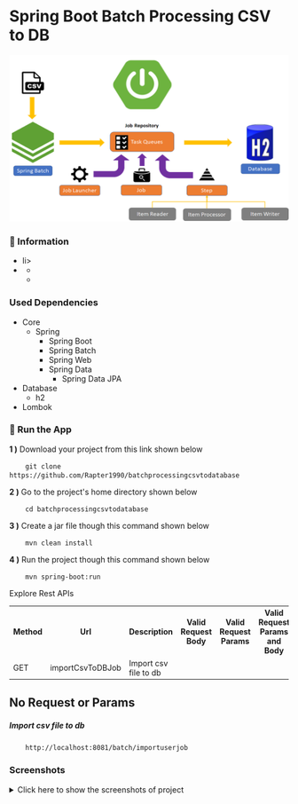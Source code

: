 # Spring Boot Batch Processing CSV to DB

<img src="screenshots/spring_boot_batch_main_image.png" alt="Main Information" width="800" height="300">

### 📖 Information

<ul style="list-style-type:disc">
  <li>li>
  <li>
      <ul>
        <li></li>
        <li></li>
      </ul>
  </li>
</ul>

### Used Dependencies
* Core
    * Spring
        * Spring Boot
        * Spring Batch
        * Spring Web
        * Spring Data
            * Spring Data JPA
* Database
    * h2
* Lombok

### 🔨 Run the App

<b>1 )</b> Download your project from this link shown below 
```
    git clone https://github.com/Rapter1990/batchprocessingcsvtodatabase
```

<b>2 )</b> Go to the project's home directory shown below
```
    cd batchprocessingcsvtodatabase
```

<b>3 )</b> Create a jar file though this command shown below
```
    mvn clean install
```

<b>4 )</b> Run the project though this command shown below
```
    mvn spring-boot:run
```


Explore Rest APIs
<table style="width:100%">
  <tr>
    <th>Method</th>
    <th>Url</th>
    <th>Description</th>
    <th>Valid Request Body</th>
    <th>Valid Request Params</th>
    <th>Valid Request Params and Body</th>
    <th>No Request or Params</th>
  </tr>
  <tr>
      <td>GET</td>
      <td>importCsvToDBJob</td>
      <td>Import csv file to db</td>
      <td></td>
      <td></td>
      <td></td>
      <td><a href="README.md#importCsvToDBJob">Info</a></td>
  </tr>
</table>


## No Request or Params

##### <a id="importCsvToDBJob">Import csv file to db
```
    http://localhost:8081/batch/importuserjob
```

### Screenshots

<details>
<summary>Click here to show the screenshots of project</summary>
    <p> Figure 1 </p>
    <img src ="screenshots/1.PNG">
    <p> Figure 2 </p>
    <img src ="screenshots/2.PNG">
    <p> Figure 3 </p>
    <img src ="screenshots/3.PNG">
    <p> Figure 4 </p>
    <img src ="screenshots/4.PNG">
    <p> Figure 5 </p>
    <img src ="screenshots/5.PNG">
</details>    